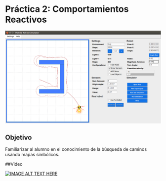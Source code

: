 # Práctica 2: Comportamientos Reactivos


![GUI](https://github.com/mmichelj/RM_P02/blob/master/bug1.png)

## Objetivo

Familiarizar al alumno en el conocimiento de la búsqueda de
caminos usando mapas simbólicos.

##Video

[![IMAGE ALT TEXT HERE](http://img.youtube.com/vi/4qclUlx-g6A/0.jpg)](https://www.youtube.com/watch?v=4qclUlx-g6A)
